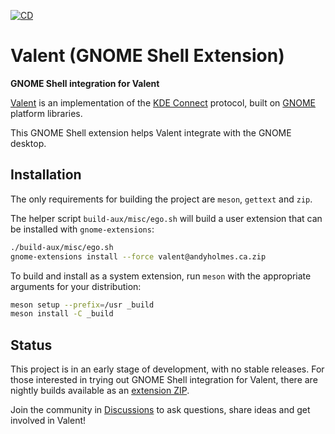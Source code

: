 [![CD](https://github.com/andyholmes/gnome-shell-extension-valent/actions/workflows/cd.yml/badge.svg)](https://github.com/andyholmes/gnome-shell-extension-valent/actions/workflows/cd.yml)

# Valent (GNOME Shell Extension)

**GNOME Shell integration for Valent**

[Valent][valent] is an implementation of the [KDE Connect][kdeconnect] protocol,
built on [GNOME][gnome] platform libraries.

This GNOME Shell extension helps Valent integrate with the GNOME desktop.

## Installation

The only requirements for building the project are `meson`, `gettext` and `zip`.

The helper script `build-aux/misc/ego.sh` will build a user extension that can
be installed with `gnome-extensions`:

```sh
./build-aux/misc/ego.sh
gnome-extensions install --force valent@andyholmes.ca.zip
```

To build and install as a system extension, run `meson` with the appropriate
arguments for your distribution:

```sh
meson setup --prefix=/usr _build
meson install -C _build
```

## Status

This project is in an early stage of development, with no stable releases. For
those interested in trying out GNOME Shell integration for Valent, there are
nightly builds available as an [extension ZIP][extension-zip].

Join the community in [Discussions] to ask questions, share ideas and get
involved in Valent!

[discussions]: https://github.com/andyholmes/valent/discussions
[extension-zip]: https://nightly.link/andyholmes/gnome-shell-extension-valent/workflows/cd/main/valent@andyholmes.ca.zip
[flatseal]: https://flathub.org/apps/details/com.github.tchx84.Flatseal
[gnome]: https://www.gnome.org
[kdeconnect]: https://kdeconnect.kde.org
[valent]: https://github.com/andyholmes/valent

